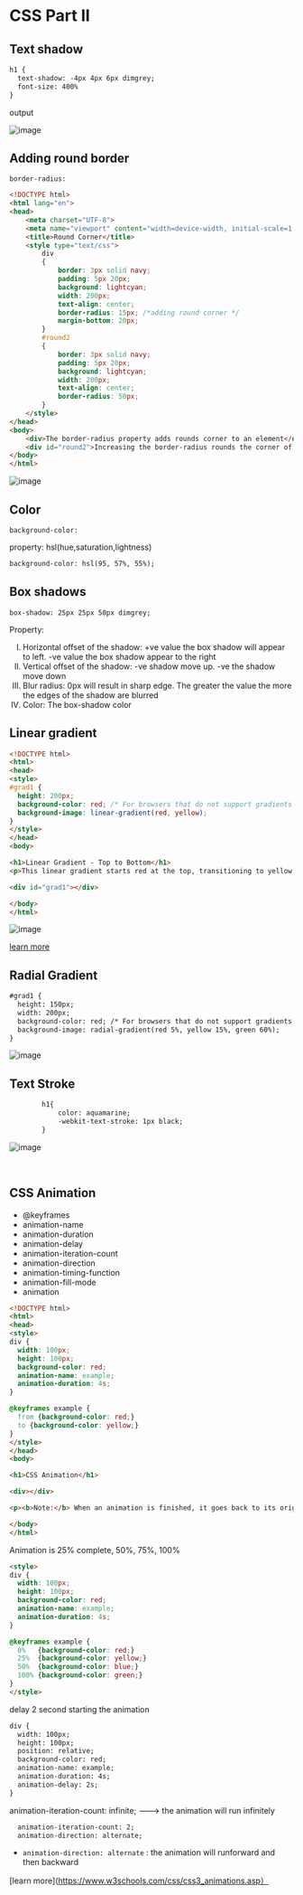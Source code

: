 # CSS Part II

## Text shadow

```html
h1 {
  text-shadow: -4px 4px 6px dimgrey;
  font-size: 400%
}
```

output

![image](https://github.com/user-attachments/assets/eac074ac-6d15-42f2-a2bf-9af33f3f6545)


## Adding round border

`border-radius:`

```html
<!DOCTYPE html>
<html lang="en">
<head>
    <meta charset="UTF-8">
    <meta name="viewport" content="width=device-width, initial-scale=1.0">
    <title>Round Corner</title>
    <style type="text/css">
        div
        {
            border: 3px solid navy;
            padding: 5px 20px;
            background: lightcyan;
            width: 200px;
            text-align: center;
            border-radius: 15px; /*adding round corner */
            margin-bottom: 20px;
        }
        #round2
        {
            border: 3px solid navy;
            padding: 5px 20px;
            background: lightcyan;
            width: 200px;
            text-align: center;
            border-radius: 50px;
        }
    </style>
</head>
<body>
    <div>The border-radius property adds rounds corner to an element</div>
    <div id="round2">Increasing the border-radius rounds the corner of the element more</div>
</body>
</html>
```

![image](https://github.com/user-attachments/assets/41544d04-8cf0-4a23-a962-1d1cb6e16a98)


## Color

`background-color: `

property: hsl(hue,saturation,lightness)

```html
background-color: hsl(95, 57%, 55%);
```


## Box shadows

`box-shadow: 25px 25px 50px dimgrey;`

Property:

<ol type='I'>
  <li>Horizontal offset of the shadow: +ve value the box shadow will appear to left. -ve value the box shadow appear to the right </li>
  <li>Vertical offset of the shadow: -ve shadow move up. -ve the shadow move down</li>
  <li>Blur radius: 0px will result in sharp edge. The greater the value the more the edges of the shadow are blurred</li>
  <li>Color: The box-shadow color</li>
</ol>

## Linear gradient

```html
<!DOCTYPE html>
<html>
<head>
<style>
#grad1 {
  height: 200px;
  background-color: red; /* For browsers that do not support gradients */
  background-image: linear-gradient(red, yellow);
}
</style>
</head>
<body>

<h1>Linear Gradient - Top to Bottom</h1>
<p>This linear gradient starts red at the top, transitioning to yellow at the bottom:</p>

<div id="grad1"></div>

</body>
</html>
```
![image](https://github.com/user-attachments/assets/08bafb87-bccd-4c96-98d0-192ba87c5a2f)


[learn more](https://www.w3schools.com/css/css3_gradients.asp)


## Radial Gradient

```html
#grad1 {
  height: 150px;
  width: 200px;
  background-color: red; /* For browsers that do not support gradients */
  background-image: radial-gradient(red 5%, yellow 15%, green 60%);
}
```

![image](https://github.com/user-attachments/assets/9067df01-8845-43c0-9b33-b30ae2babb26)


## Text Stroke

```html
        h1{
            color: aquamarine;
            -webkit-text-stroke: 1px black;
        }
```

![image](https://github.com/user-attachments/assets/09c23340-6f19-4959-a940-79319a06d10e)

<br>

## CSS Animation

- @keyframes
- animation-name
- animation-duration
- animation-delay
- animation-iteration-count
- animation-direction
- animation-timing-function
- animation-fill-mode
- animation


```html
<!DOCTYPE html>
<html>
<head>
<style> 
div {
  width: 100px;
  height: 100px;
  background-color: red;
  animation-name: example;
  animation-duration: 4s;
}

@keyframes example {
  from {background-color: red;}
  to {background-color: yellow;}
}
</style>
</head>
<body>

<h1>CSS Animation</h1>

<div></div>

<p><b>Note:</b> When an animation is finished, it goes back to its original style.</p>

</body>
</html>

```

Animation is 25% complete, 50%, 75%, 100%

```html
<style>
div {
  width: 100px;
  height: 100px;
  background-color: red;
  animation-name: example;
  animation-duration: 4s;
}

@keyframes example {
  0%   {background-color: red;}
  25%  {background-color: yellow;}
  50%  {background-color: blue;}
  100% {background-color: green;}
}
</style>
```

delay 2 second starting the animation

```html
div {
  width: 100px;
  height: 100px;
  position: relative;
  background-color: red;
  animation-name: example;
  animation-duration: 4s;
  animation-delay: 2s;
}
```

animation-iteration-count: infinite;   ---> the animation will run infinitely

```html
  animation-iteration-count: 2;
  animation-direction: alternate;
```

- `animation-direction: alternate` : the animation will runforward and then backward

[learn more](https://www.w3schools.com/css/css3_animations.asp）









